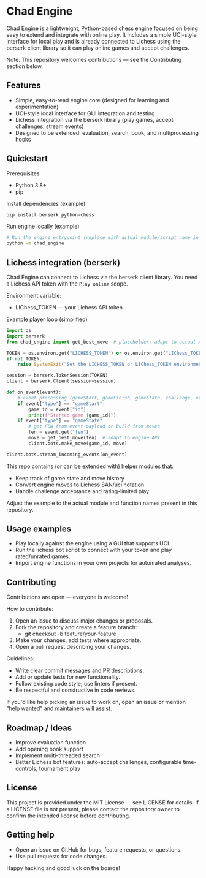 # Chad Engine

Chad Engine is a lightweight, Python-based chess engine focused on being easy to extend and integrate with online play. It includes a simple UCI-style interface for local play and is already connected to Lichess using the berserk client library so it can play online games and accept challenges.

Note: This repository welcomes contributions — see the Contributing section below.

## Features

- Simple, easy-to-read engine core (designed for learning and experimentation)
- UCI-style local interface for GUI integration and testing
- Lichess integration via the berserk library (play games, accept challenges, stream events)
- Designed to be extended: evaluation, search, book, and multiprocessing hooks

## Quickstart

Prerequisites
- Python 3.8+
- pip

Install dependencies (example)
```bash
pip install berserk python-chess
```

Run engine locally (example)
```bash
# Run the engine entrypoint (replace with actual module/script name in repo)
python -m chad_engine
```

## Lichess integration (berserk)

Chad Engine can connect to Lichess via the berserk client library. You need a Lichess API token with the `Play online` scope.

Environment variable:
- LIChess_TOKEN — your Lichess API token

Example player loop (simplified)
```python
import os
import berserk
from chad_engine import get_best_move  # placeholder: adapt to actual API in this repo

TOKEN = os.environ.get("LICHESS_TOKEN") or os.environ.get("LIChess_TOKEN")
if not TOKEN:
    raise SystemExit("Set the LICHESS_TOKEN or LIChess_TOKEN environment variable")

session = berserk.TokenSession(TOKEN)
client = berserk.Client(session=session)

def on_event(event):
    # event processing (gameStart, gameFinish, gameState, challenge, etc.)
    if event["type"] == "gameStart":
        game_id = event["id"]
        print(f"Started game {game_id}")
    if event["type"] == "gameState":
        # get FEN from event payload or build from moves
        fen = event.get("fen")
        move = get_best_move(fen)  # adapt to engine API
        client.bots.make_move(game_id, move)

client.bots.stream_incoming_events(on_event)
```

This repo contains (or can be extended with) helper modules that:
- Keep track of game state and move history
- Convert engine moves to Lichess SAN/uci notation
- Handle challenge acceptance and rating-limited play

Adjust the example to the actual module and function names present in this repository.

## Usage examples

- Play locally against the engine using a GUI that supports UCI.
- Run the lichess bot script to connect with your token and play rated/unrated games.
- Import engine functions in your own projects for automated analyses.

## Contributing

Contributions are open — everyone is welcome!

How to contribute:
1. Open an issue to discuss major changes or proposals.
2. Fork the repository and create a feature branch:
   - git checkout -b feature/your-feature
3. Make your changes, add tests where appropriate.
4. Open a pull request describing your changes.

Guidelines:
- Write clear commit messages and PR descriptions.
- Add or update tests for new functionality.
- Follow existing code style; use linters if present.
- Be respectful and constructive in code reviews.

If you'd like help picking an issue to work on, open an issue or mention "help wanted" and maintainers will assist.

## Roadmap / Ideas

- Improve evaluation function
- Add opening book support
- Implement multi-threaded search
- Better Lichess bot features: auto-accept challenges, configurable time-controls, tournament play

## License

This project is provided under the MIT License — see LICENSE for details. If a LICENSE file is not present, please contact the repository owner to confirm the intended license before contributing.

## Getting help

- Open an issue on GitHub for bugs, feature requests, or questions.
- Use pull requests for code changes.

Happy hacking and good luck on the boards!
